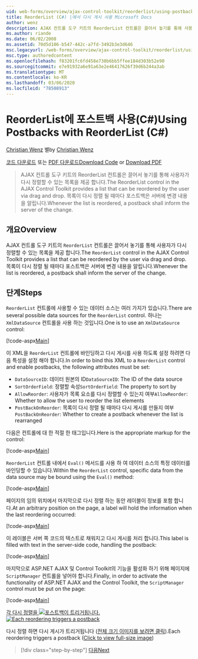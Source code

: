 ```yaml
---
uid: web-forms/overview/ajax-control-toolkit/reorderlist/using-postbacks-with-reorderlist-cs
title: ReorderList (C#) |에서 다시 게시 사용 Microsoft Docs
author: wenz
description: AJAX 컨트롤 도구 키트의 ReorderList 컨트롤은 끌어서 놓기를 통해 사용자가 다시 정렬할 수 있는 목록을 제공 합니다. 목록이 다시 정렬 될 때마다 po ...
ms.author: riande
ms.date: 06/02/2008
ms.assetid: 70d5d106-b547-442c-a7fd-3492b3e3d646
msc.legacyurl: /web-forms/overview/ajax-control-toolkit/reorderlist/using-postbacks-with-reorderlist-cs
msc.type: authoredcontent
ms.openlocfilehash: f83201fc6fd458e730b6bb5ffee184d303b52e90
ms.sourcegitcommit: e7e91932a6e91a63e2e46417626f39d6b244a3ab
ms.translationtype: MT
ms.contentlocale: ko-KR
ms.lasthandoff: 03/06/2020
ms.locfileid: "78508913"
---
```

# <a name="using-postbacks-with-reorderlist-c"></a><span data-ttu-id="c291f-104">ReorderList에 포스트백 사용(C#)</span><span class="sxs-lookup"><span data-stu-id="c291f-104">Using Postbacks with ReorderList (C#)</span></span>

<span data-ttu-id="c291f-105">[Christian Wenz](https://github.com/wenz) 별</span><span class="sxs-lookup"><span data-stu-id="c291f-105">by [Christian Wenz](https://github.com/wenz)</span></span>

<span data-ttu-id="c291f-106">[코드 다운로드](https://download.microsoft.com/download/9/3/f/93f8daea-bebd-4821-833b-95205389c7d0/ReorderList4.cs.zip) 또는 [PDF 다운로드](https://download.microsoft.com/download/2/d/c/2dc10e34-6983-41d4-9c08-f78f5387d32b/reorderlist4CS.pdf)</span><span class="sxs-lookup"><span data-stu-id="c291f-106">[Download Code](https://download.microsoft.com/download/9/3/f/93f8daea-bebd-4821-833b-95205389c7d0/ReorderList4.cs.zip) or [Download PDF](https://download.microsoft.com/download/2/d/c/2dc10e34-6983-41d4-9c08-f78f5387d32b/reorderlist4CS.pdf)</span></span>

> <span data-ttu-id="c291f-107">AJAX 컨트롤 도구 키트의 ReorderList 컨트롤은 끌어서 놓기를 통해 사용자가 다시 정렬할 수 있는 목록을 제공 합니다.</span><span class="sxs-lookup"><span data-stu-id="c291f-107">The ReorderList control in the AJAX Control Toolkit provides a list that can be reordered by the user via drag and drop.</span></span> <span data-ttu-id="c291f-108">목록이 다시 정렬 될 때마다 포스트백은 서버에 변경 내용을 알립니다.</span><span class="sxs-lookup"><span data-stu-id="c291f-108">Whenever the list is reordered, a postback shall inform the server of the change.</span></span>

## <a name="overview"></a><span data-ttu-id="c291f-109">개요</span><span class="sxs-lookup"><span data-stu-id="c291f-109">Overview</span></span>

<span data-ttu-id="c291f-110">AJAX 컨트롤 도구 키트의 `ReorderList` 컨트롤은 끌어서 놓기를 통해 사용자가 다시 정렬할 수 있는 목록을 제공 합니다.</span><span class="sxs-lookup"><span data-stu-id="c291f-110">The `ReorderList` control in the AJAX Control Toolkit provides a list that can be reordered by the user via drag and drop.</span></span> <span data-ttu-id="c291f-111">목록이 다시 정렬 될 때마다 포스트백은 서버에 변경 내용을 알립니다.</span><span class="sxs-lookup"><span data-stu-id="c291f-111">Whenever the list is reordered, a postback shall inform the server of the change.</span></span>

## <a name="steps"></a><span data-ttu-id="c291f-112">단계</span><span class="sxs-lookup"><span data-stu-id="c291f-112">Steps</span></span>

<span data-ttu-id="c291f-113">`ReorderList` 컨트롤에 사용할 수 있는 데이터 소스는 여러 가지가 있습니다.</span><span class="sxs-lookup"><span data-stu-id="c291f-113">There are several possible data sources for the `ReorderList` control.</span></span> <span data-ttu-id="c291f-114">하나는 `XmlDataSource` 컨트롤을 사용 하는 것입니다.</span><span class="sxs-lookup"><span data-stu-id="c291f-114">One is to use an `XmlDataSource` control:</span></span>

[!code-aspx[Main](using-postbacks-with-reorderlist-cs/samples/sample1.aspx)]

<span data-ttu-id="c291f-115">이 XML을 `ReorderList` 컨트롤에 바인딩하고 다시 게시를 사용 하도록 설정 하려면 다음 특성을 설정 해야 합니다.</span><span class="sxs-lookup"><span data-stu-id="c291f-115">In order to bind this XML to a `ReorderList` control and enable postbacks, the following attributes must be set:</span></span>

- <span data-ttu-id="c291f-116">`DataSourceID`: 데이터 원본의 ID</span><span class="sxs-lookup"><span data-stu-id="c291f-116">`DataSourceID`: The ID of the data source</span></span>
- <span data-ttu-id="c291f-117">`SortOrderField`: 정렬할 속성</span><span class="sxs-lookup"><span data-stu-id="c291f-117">`SortOrderField`: The property to sort by</span></span>
- <span data-ttu-id="c291f-118">`AllowReorder`: 사용자가 목록 요소를 다시 정렬할 수 있는지 여부</span><span class="sxs-lookup"><span data-stu-id="c291f-118">`AllowReorder`: Whether to allow the user to reorder the list elements</span></span>
- <span data-ttu-id="c291f-119">`PostBackOnReorder`: 목록이 다시 정렬 될 때마다 다시 게시를 만들지 여부</span><span class="sxs-lookup"><span data-stu-id="c291f-119">`PostBackOnReorder`: Whether to create a postback whenever the list is rearranged</span></span>

<span data-ttu-id="c291f-120">다음은 컨트롤에 대 한 적절 한 태그입니다.</span><span class="sxs-lookup"><span data-stu-id="c291f-120">Here is the appropriate markup for the control:</span></span>

[!code-aspx[Main](using-postbacks-with-reorderlist-cs/samples/sample2.aspx)]

<span data-ttu-id="c291f-121">`ReorderList` 컨트롤 내에서 `Eval()` 메서드를 사용 하 여 데이터 소스의 특정 데이터를 바인딩할 수 있습니다.</span><span class="sxs-lookup"><span data-stu-id="c291f-121">Within the `ReorderList` control, specific data from the data source may be bound using the `Eval()` method:</span></span>

[!code-aspx[Main](using-postbacks-with-reorderlist-cs/samples/sample3.aspx)]

<span data-ttu-id="c291f-122">페이지의 임의 위치에서 마지막으로 다시 정렬 하는 동안 레이블이 정보를 포함 합니다.</span><span class="sxs-lookup"><span data-stu-id="c291f-122">At an arbitrary position on the page, a label will hold the information when the last reordering occurred:</span></span>

[!code-aspx[Main](using-postbacks-with-reorderlist-cs/samples/sample4.aspx)]

<span data-ttu-id="c291f-123">이 레이블은 서버 쪽 코드의 텍스트로 채워지고 다시 게시를 처리 합니다.</span><span class="sxs-lookup"><span data-stu-id="c291f-123">This label is filled with text in the server-side code, handling the postback:</span></span>

[!code-aspx[Main](using-postbacks-with-reorderlist-cs/samples/sample5.aspx)]

<span data-ttu-id="c291f-124">마지막으로 ASP.NET AJAX 및 Control Toolkit의 기능을 활성화 하기 위해 페이지에 `ScriptManager` 컨트롤을 넣어야 합니다.</span><span class="sxs-lookup"><span data-stu-id="c291f-124">Finally, in order to activate the functionality of ASP.NET AJAX and the Control Toolkit, the `ScriptManager` control must be put on the page:</span></span>

[!code-aspx[Main](using-postbacks-with-reorderlist-cs/samples/sample6.aspx)]

<span data-ttu-id="c291f-125">[각 다시 정렬을 ![포스트백이 트리거됩니다.](using-postbacks-with-reorderlist-cs/_static/image2.png)](using-postbacks-with-reorderlist-cs/_static/image1.png)</span><span class="sxs-lookup"><span data-stu-id="c291f-125">[![Each reordering triggers a postback](using-postbacks-with-reorderlist-cs/_static/image2.png)](using-postbacks-with-reorderlist-cs/_static/image1.png)</span></span>

<span data-ttu-id="c291f-126">다시 정렬 하면 다시 게시가 트리거됩니다 ([전체 크기 이미지를 보려면 클릭](using-postbacks-with-reorderlist-cs/_static/image3.png)).</span><span class="sxs-lookup"><span data-stu-id="c291f-126">Each reordering triggers a postback ([Click to view full-size image](using-postbacks-with-reorderlist-cs/_static/image3.png))</span></span>

> [!div class="step-by-step"]
> [<span data-ttu-id="c291f-127">다음</span><span class="sxs-lookup"><span data-stu-id="c291f-127">Next</span></span>](drag-and-drop-via-reorderlist-cs.md)
